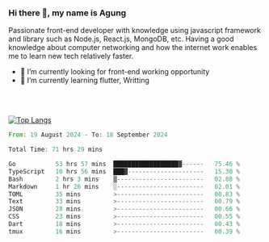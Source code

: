 ### Hi there 👋, my name is Agung
Passionate front-end developer with knowledge using javascript framework and library such as Node.js, React.js, MongoDB, etc. Having a good knowledge about computer networking and how the internet work enables me to learn new tech relatively faster.

<!--
**agungfir98/agungfir98** is a ✨ _special_ ✨ repository because its `README.md` (this file) appears on your GitHub profile.
-->

- 🔭 I’m currently looking for front-end working opportunity
- 🌱 I’m currently learning flutter, Writting
<br/>
<br/>

[![Top Langs](https://github-readme-stats.vercel.app/api/top-langs/?username=agungfir98&langs_count=5)](https://github.com/anuraghazra/github-readme-stats)

<!--START_SECTION:waka-->

```rust
From: 19 August 2024 - To: 18 September 2024

Total Time: 71 hrs 29 mins

Go           53 hrs 57 mins  ██████████████████▓------   75.46 %
TypeScript   10 hrs 56 mins  ███▓---------------------   15.30 %
Bash         2 hrs 3 mins    ▒------------------------   02.88 %
Markdown     1 hr 26 mins    ░------------------------   02.01 %
TOML         35 mins         >------------------------   00.83 %
Text         33 mins         >------------------------   00.79 %
JSON         28 mins         >------------------------   00.66 %
CSS          23 mins         >------------------------   00.55 %
Dart         18 mins         >------------------------   00.43 %
tmux         16 mins         >------------------------   00.39 %
```

<!--END_SECTION:waka-->
